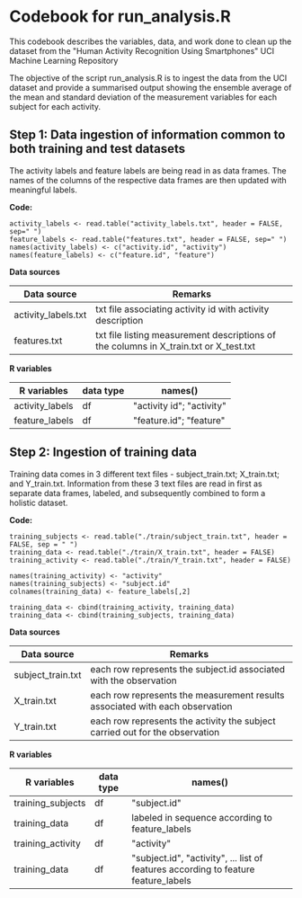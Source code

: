 # Codebook for run_analysis.R

This codebook describes the variables, data, and work done to clean up the
dataset from the "Human Activity Recognition Using Smartphones" UCI Machine
Learning Repository

The objective of the script run_analysis.R is to ingest the data from the
UCI dataset and provide a summarised output showing the ensemble average
of the mean and standard deviation of the measurement variables for each
subject for each activity.

## Step 1: Data ingestion of information common to both training and test datasets

The activity labels and feature labels are being read in as data frames.
The names of the columns of the respective data frames are then updated with
meaningful labels.

**Code:**
```
activity_labels <- read.table("activity_labels.txt", header = FALSE, sep=" ")
feature_labels <- read.table("features.txt", header = FALSE, sep=" ")
names(activity_labels) <- c("activity.id", "activity")
names(feature_labels) <- c("feature.id", "feature")
```

**Data sources**

Data source           | Remarks
---                   | ---
activity_labels.txt   | txt file associating activity id with activity description
features.txt          | txt file listing measurement descriptions of the columns in X_train.txt or X_test.txt

**R variables**

R variables           | data type   | names()
---                   | ---         | ---
activity_labels       | df          | "activity id"; "activity"
feature_labels        | df          | "feature.id"; "feature"

## Step 2: Ingestion of training data

Training data comes in 3 different text files - subject_train.txt;
X_train.txt; and Y_train.txt. Information from these 3 text files are read in
first as separate data frames, labeled, and subsequently combined to form a
holistic dataset.

**Code:**
```
training_subjects <- read.table("./train/subject_train.txt", header = FALSE, sep = " ")
training_data <- read.table("./train/X_train.txt", header = FALSE)
training_activity <- read.table("./train/Y_train.txt", header = FALSE)

names(training_activity) <- "activity"                  
names(training_subjects) <- "subject.id"                
colnames(training_data) <- feature_labels[,2]

training_data <- cbind(training_activity, training_data)
training_data <- cbind(training_subjects, training_data)           
```

**Data sources**

Data source           | Remarks
---                   | ---
subject_train.txt     | each row represents the subject.id associated with the observation
X_train.txt           | each row represents the measurement results associated with each observation
Y_train.txt           | each row represents the activity the subject carried out for the observation


**R variables**

R variables           | data type   | names()
---                   | ---         | ---
training_subjects     | df          | "subject.id"
training_data         | df          | labeled in sequence according to feature_labels
training_activity     | df          | "activity"
training_data         | df          | "subject.id", "activity", ... list of features according to feature feature_labels
